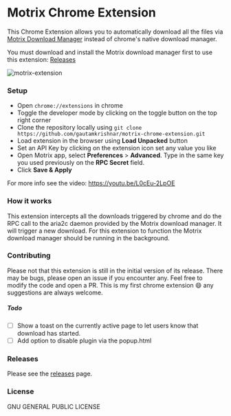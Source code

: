 # Motrix Chrome Extension
This Chrome Extension allows you to automatically download all the files via [Motrix Download Manager](https://motrix.app/) instead of chrome's native download manager.

You must download and install the Motrix download manager first to use this extension: [Releases](https://github.com/agalwood/Motrix/releases/latest)

![motrix-extension](https://user-images.githubusercontent.com/8397274/71557256-bed84a80-2a69-11ea-98d9-f2f20d2a0065.gif)

### Setup
* Open `chrome://extensions` in chrome
* Toggle the developer mode by clicking on the toggle button on the top right corner
* Clone the repository locally using `git clone https://github.com/gautamkrishnar/motrix-chrome-extension.git`
* Load extension in the browser using **Load Unpacked** button
* Set an API Key by clicking on the extension icon set any value you like
* Open Motrix app, select **Preferences** > **Advanced**. Type in the same key you used previously on the **RPC Secret** field.
* Click **Save & Apply**

For more info see the video: https://youtu.be/L0cEu-2LpOE

### How it works
This extension intercepts all the downloads triggered by chrome and do the RPC call to the aria2c daemon provided by the
Motrix download manager. It will trigger a new download. For this extension to function the Motrix download manager should 
be running in the background.

### Contributing
Please not that this extension is still in the initial version of its release. There may be bugs, please open an issue 
if you encounter any. Feel free to modify the code and open a PR. This is my first chrome extension :smile:
any suggestions are always welcome.

##### Todo
- [ ] Show a toast on the currently active page to let users know that download has started.
- [ ] Add option to disable plugin via the popup.html 

### Releases
Please see the [releases](https://github.com/gautamkrishnar/motrix-chrome-extension/releases/latest) page.

### License
GNU GENERAL PUBLIC LICENSE

